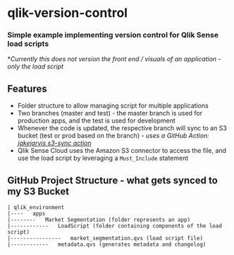 # qlik-version-control

### Simple example implementing version control for Qlik Sense load scripts
**Currently this does not version the front end / visuals of an application - only the load script*

## Features

- Folder structure to allow managing script for multiple applications 
- Two branches (master and test) - the master branch is used for production apps, and the test is used for development
- Whenever the code is updated, the respective branch will sync to an S3 bucket (test or prod based on the branch) - *uses a GitHub Action: [jakejarvis s3-sync action](https://github.com/jakejarvis/s3-sync-action)*
- Qlik Sense Cloud uses the Amazon S3 connector to access the file, and use the load script by leveraging a `Must_Include` statement


## GitHub Project Structure - what gets synced to my S3 Bucket

    | qlik_environment
    |----   apps
    |--------   Market Segmentation (folder represents an app)
    |------------   LoadScript (folder containing components of the load script)
    |----------------   market_segmentation.qvs (load script file)
    |------------   metadata.qvs (generates metadata and changelog)
